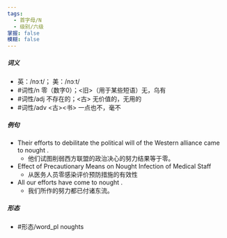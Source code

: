 ```yaml
---
tags:
  - 首字母/N
  - 级别/六级
掌握: false
模糊: false
---
```

##### 词义
- 英：/nɔːt/； 美：/nɔːt/
- #词性/n  零（数字0）；<旧>（用于某些短语）无，乌有
- #词性/adj  不存在的；<古> 无价值的，无用的
- #词性/adv  <古><书> 一点也不，毫不
##### 例句
- Their efforts to debilitate the political will of the Western alliance came to nought .
	- 他们试图削弱西方联盟的政治决心的努力结果等于零。
- Effect of Precautionary Means on Nought Infection of Medical Staff
	- 从医务人员零感染评价预防措施的有效性
- All our efforts have come to nought .
	- 我们所作的努力都已付诸东流。
##### 形态
- #形态/word_pl noughts

